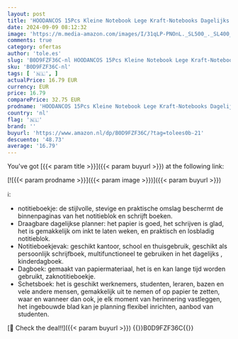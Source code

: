 ```yaml
---
layout: post
title: 'HOODANCOS 15Pcs Kleine Notebook Lege Kraft-Notebooks Dagelijks Schrijven Notebook Pocket Notebook Lege Notebook Mini Notebook Planner Studenten Schrijven Boek Student Aanbod Kinderen'
date: 2024-09-09 08:12:32
image: 'https://m.media-amazon.com/images/I/31qLP-PNOnL._SL500_._SL400_.jpg'
comments: true
category: ofertas
author: 'tole.es'
slug: 'B0D9FZF36C-nl HOODANCOS 15Pcs Kleine Notebook Lege Kraft-Notebooks...'
sku: 'B0D9FZF36C-nl'
tags: [ '🇳🇱', ]
actualPrice: 16.79 EUR
currency: EUR
price: 16.79
comparePrice: 32.75 EUR
prodname: 'HOODANCOS 15Pcs Kleine Notebook Lege Kraft-Notebooks Dagelijks Schrijven Notebook Pocket Notebook Lege Notebook Mini Notebook Planner Studenten Schrijven Boek Student Aanbod Kinderen'
country: 'nl'
flag: '🇳🇱'
brand: ''
buyurl: 'https://www.amazon.nl/dp/B0D9FZF36C/?tag=tolees0b-21'
descuento: '48.73'
average: '16.79'
---
```


You've got [{{< param title >}}]({{< param buyurl >}}) at the following link:

[![{{< param prodname >}}]({{< param image >}})]({{< param buyurl >}})

ℹ️:

- notitieboekje: de stijlvolle, stevige en praktische omslag beschermt de binnenpaginas van het notitieblok en schrijft boeken.
- Draagbare dagelijkse planner: het papier is goed, het schrijven is glad, het is gemakkelijk om inkt te laten weken, en praktisch en losbladig notitieblok.
- Notitieboekjevak: geschikt kantoor, school en thuisgebruik, geschikt als persoonlijk schrijfboek, multifunctioneel te gebruiken in het dagelijks , kinderdagboek.
- Dagboek: gemaakt van papiermateriaal, het is en kan lange tijd worden gebruikt, zaknotitieboekje.
- Schetsboek: het is geschikt werknemers, studenten, leraren, bazen en vele andere mensen, gemakkelijk uit te nemen of op papier te zetten, waar en wanneer dan ook, je elk moment van herinnering vastleggen, het ingebouwde blad kan je planning flexibel inrichten, aanbod van studenten.

[🛒 Check the deal!!]({{< param buyurl >}})
{{<world>}}B0D9FZF36C{{</world>}}
